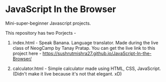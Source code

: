 # JavaScript In the Browser

Mini-super-beginner Javascript projects.

This repository has two Porjects - 

1. index.html - Speak Banana. Language translator. Made during the live class of NeogCamp by Tanay Pratap. You can get the live link to this project here - 
https://sushrutmishra27.github.io/JavaScript-In-the-Browser/

2. calculator.html - Simple calculator made using HTML, CSS, JavaScript. (Didn't make it live because it's not that elegant. xD)
